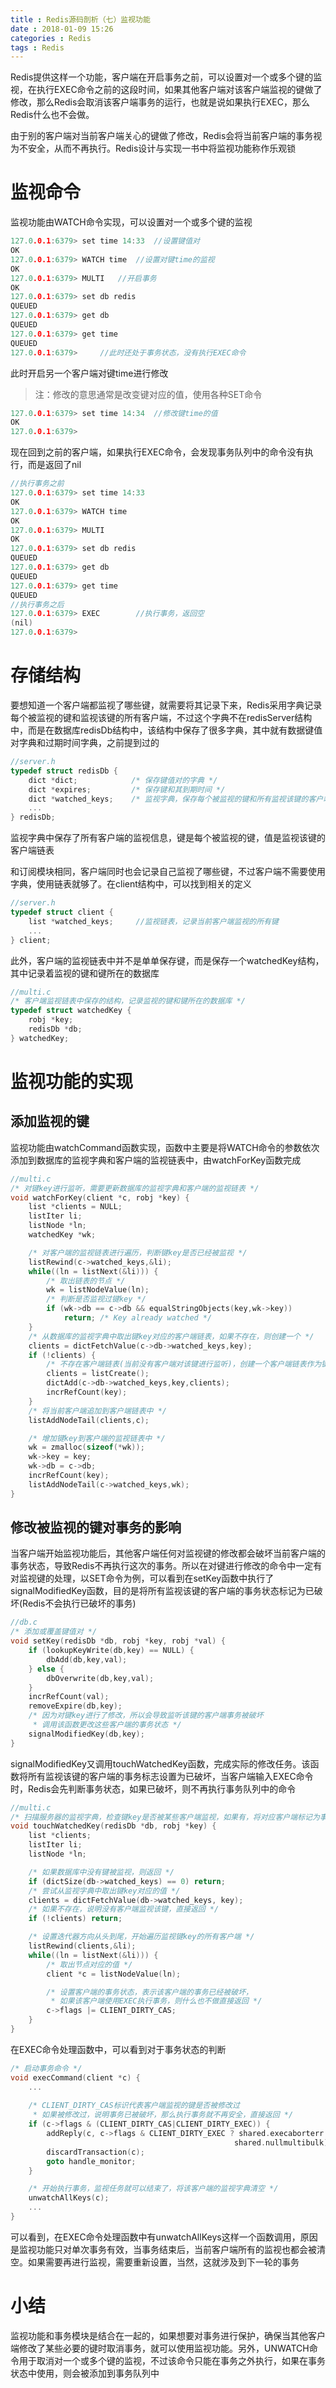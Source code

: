 ```yaml
---
title : Redis源码剖析（七）监视功能
date : 2018-01-09 15:26
categories : Redis
tags : Redis
---
```




Redis提供这样一个功能，客户端在开启事务之前，可以设置对一个或多个键的监视，在执行EXEC命令之前的这段时间，如果其他客户端对该客户端监视的键做了修改，那么Redis会取消该客户端事务的运行，也就是说如果执行EXEC，那么Redis什么也不会做。

由于别的客户端对当前客户端关心的键做了修改，Redis会将当前客户端的事务视为不安全，从而不再执行。Redis设计与实现一书中将监视功能称作乐观锁

<!--more-->

# 监视命令

监视功能由WATCH命令实现，可以设置对一个或多个键的监视

```c
127.0.0.1:6379> set time 14:33	//设置键值对
OK
127.0.0.1:6379> WATCH time	//设置对键time的监视
OK
127.0.0.1:6379> MULTI	//开启事务
OK
127.0.0.1:6379> set db redis
QUEUED
127.0.0.1:6379> get db
QUEUED
127.0.0.1:6379> get time
QUEUED
127.0.0.1:6379> 	//此时还处于事务状态，没有执行EXEC命令
```

此时开启另一个客户端对键time进行修改

> 注：修改的意思通常是改变键对应的值，使用各种SET命令

```c
127.0.0.1:6379> set time 14:34	//修改键time的值
OK
127.0.0.1:6379> 
```

现在回到之前的客户端，如果执行EXEC命令，会发现事务队列中的命令没有执行，而是返回了nil

```c
//执行事务之前
127.0.0.1:6379> set time 14:33
OK
127.0.0.1:6379> WATCH time
OK
127.0.0.1:6379> MULTI
OK
127.0.0.1:6379> set db redis
QUEUED
127.0.0.1:6379> get db
QUEUED
127.0.0.1:6379> get time
QUEUED
//执行事务之后
127.0.0.1:6379> EXEC		//执行事务，返回空
(nil)
127.0.0.1:6379> 
```

# 存储结构

要想知道一个客户端都监视了哪些键，就需要将其记录下来，Redis采用字典记录每个被监视的键和监视该键的所有客户端，不过这个字典不在redisServer结构中，而是在数据库redisDb结构中，该结构中保存了很多字典，其中就有数据键值对字典和过期时间字典，之前提到过的

```c
//server.h
typedef struct redisDb {
    dict *dict;            /* 保存键值对的字典 */ 
    dict *expires;         /* 保存键和其到期时间 */  
    dict *watched_keys;    /* 监视字典，保存每个被监视的键和所有监视该键的客户端 */ 
    ...
} redisDb;
```

监视字典中保存了所有客户端的监视信息，键是每个被监视的键，值是监视该键的客户端链表

和订阅模块相同，客户端同时也会记录自己监视了哪些键，不过客户端不需要使用字典，使用链表就够了。在client结构中，可以找到相关的定义

```c
//server.h
typedef struct client {
    list *watched_keys;     //监视链表，记录当前客户端监视的所有键
	...
} client;
```

此外，客户端的监视链表中并不是单单保存键，而是保存一个watchedKey结构，其中记录着监视的键和键所在的数据库

```c
//multi.c
/* 客户端监视链表中保存的结构，记录监视的键和键所在的数据库 */
typedef struct watchedKey {
    robj *key;
    redisDb *db;
} watchedKey;
```

# 监视功能的实现

## 添加监视的键

监视功能由watchCommand函数实现，函数中主要是将WATCH命令的参数依次添加到数据库的监视字典和客户端的监视链表中，由watchForKey函数完成

```c
//multi.c
/* 对键key进行监听，需要更新数据库的监视字典和客户端的监视链表 */
void watchForKey(client *c, robj *key) {
    list *clients = NULL;
    listIter li;
    listNode *ln;
    watchedKey *wk;

    /* 对客户端的监视链表进行遍历，判断键key是否已经被监视 */
    listRewind(c->watched_keys,&li);
    while((ln = listNext(&li))) {
        /* 取出链表的节点 */
        wk = listNodeValue(ln);
        /* 判断是否监视过键key */
        if (wk->db == c->db && equalStringObjects(key,wk->key))
            return; /* Key already watched */
    }
    /* 从数据库的监视字典中取出键key对应的客户端链表，如果不存在，则创建一个 */
    clients = dictFetchValue(c->db->watched_keys,key);
    if (!clients) {
        /* 不存在客户端链表(当前没有客户端对该键进行监听)，创建一个客户端链表作为键key对应的值 */
        clients = listCreate();
        dictAdd(c->db->watched_keys,key,clients);
        incrRefCount(key);
    }
    /* 将当前客户端追加到客户端链表中 */
    listAddNodeTail(clients,c);

    /* 增加键key到客户端的监视链表中 */
    wk = zmalloc(sizeof(*wk));
    wk->key = key;
    wk->db = c->db;
    incrRefCount(key);
    listAddNodeTail(c->watched_keys,wk);
}
```

## 修改被监视的键对事务的影响

当客户端开始监视功能后，其他客户端任何对监视键的修改都会破坏当前客户端的事务状态，导致Redis不再执行这次的事务。所以在对键进行修改的命令中一定有对监视键的处理，以SET命令为例，可以看到在setKey函数中执行了signalModifiedKey函数，目的是将所有监视该键的客户端的事务状态标记为已破坏(Redis不会执行已破坏的事务)

```c
//db.c
/* 添加或覆盖键值对 */
void setKey(redisDb *db, robj *key, robj *val) {
    if (lookupKeyWrite(db,key) == NULL) {
        dbAdd(db,key,val);
    } else {
        dbOverwrite(db,key,val);
    }
    incrRefCount(val);
    removeExpire(db,key);
    /* 因为对键key进行了修改，所以会导致监听该键的客户端事务被破坏
     * 调用该函数更改这些客户端的事务状态 */
    signalModifiedKey(db,key);
}
```

signalModifiedKey又调用touchWatchedKey函数，完成实际的修改任务。该函数将所有监视该键的客户端的事务标志设置为已破坏，当客户端输入EXEC命令时，Redis会先判断事务状态，如果已破坏，则不再执行事务队列中的命令

```c
//multi.c
/* 扫描服务器的监视字典，检查键key是否被某些客户端监视，如果有，将对应客户端标记为事务破坏状态 */
void touchWatchedKey(redisDb *db, robj *key) {
    list *clients;
    listIter li;
    listNode *ln;

    /* 如果数据库中没有键被监视，则返回 */
    if (dictSize(db->watched_keys) == 0) return;
    /* 尝试从监视字典中取出键key对应的值 */
    clients = dictFetchValue(db->watched_keys, key);
    /* 如果不存在，说明没有客户端监视该键，直接返回 */
    if (!clients) return;

    /* 设置迭代器方向从头到尾，开始遍历监视键key的所有客户端 */
    listRewind(clients,&li);
    while((ln = listNext(&li))) {
        /* 取出节点对应的值 */
        client *c = listNodeValue(ln);

        /* 设置客户端的事务状态，表示该客户端的事务已经被破坏，
         * 如果该客户端使用EXEC执行事务，则什么也不做直接返回 */
        c->flags |= CLIENT_DIRTY_CAS;
    }
}
```

在EXEC命令处理函数中，可以看到对于事务状态的判断

```c
/* 启动事务命令 */
void execCommand(client *c) {
    ...
    
    /* CLIENT_DIRTY_CAS标识代表客户端监视的键是否被修改过
     * 如果被修改过，说明事务已被破坏，那么执行事务就不再安全，直接返回 */
    if (c->flags & (CLIENT_DIRTY_CAS|CLIENT_DIRTY_EXEC)) {
        addReply(c, c->flags & CLIENT_DIRTY_EXEC ? shared.execaborterr :
                                                  shared.nullmultibulk);
        discardTransaction(c);
        goto handle_monitor;
    }

    /* 开始执行事务，监视任务就可以结束了，将该客户端的监视字典清空 */
    unwatchAllKeys(c); 
    ...
}
```

可以看到，在EXEC命令处理函数中有unwatchAllKeys这样一个函数调用，原因是监视功能只对单次事务有效，当事务结束后，当前客户端所有的监视也都会被清空。如果需要再进行监视，需要重新设置，当然，这就涉及到下一轮的事务



# 小结

监视功能和事务模块是结合在一起的，如果想要对事务进行保护，确保当其他客户端修改了某些必要的键时取消事务，就可以使用监视功能。另外，UNWATCH命令用于取消对一个或多个键的监视，不过该命令只能在事务之外执行，如果在事务状态中使用，则会被添加到事务队列中